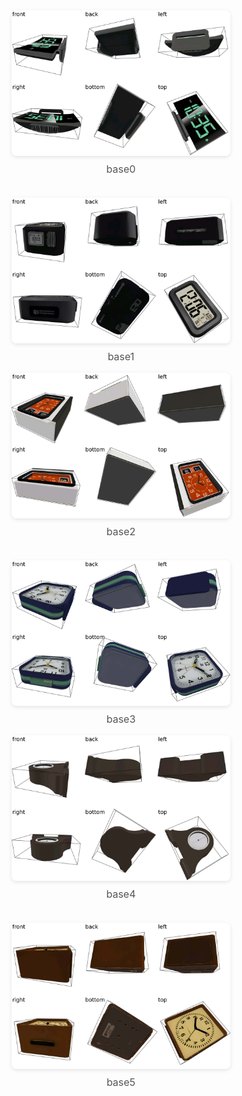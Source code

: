 <!DOCTYPE html>
<html lang="en">
<body>
    <div class="layout">
        <div class="container">
                <div style="display: flex; flex-wrap: wrap; justify-content: center; gap: 20px;">
             <div style="flex: 0 0 auto; text-align: center;">
                <img src="./objects_imgs/046_alarm-clock/base0.jpg" 
                    alt="base0" 
                    style="width:100%; max-width:350px; border-radius:8px; box-shadow:0 2px 6px rgba(0,0,0,0.1);">
                <p style="margin-top:8px; font-size:16px; color:#555;">base0</p>
            </div>
                 <div style="flex: 0 0 auto; text-align: center;">
                <img src="./objects_imgs/046_alarm-clock/base1.jpg" 
                    alt="base1" 
                    style="width:100%; max-width:350px; border-radius:8px; box-shadow:0 2px 6px rgba(0,0,0,0.1);">
                <p style="margin-top:8px; font-size:16px; color:#555;">base1</p>
            </div>
                </div>
            <div style="display: flex; flex-wrap: wrap; justify-content: center; gap: 20px;">
             <div style="flex: 0 0 auto; text-align: center;">
                <img src="./objects_imgs/046_alarm-clock/base2.jpg" 
                    alt="base2" 
                    style="width:100%; max-width:350px; border-radius:8px; box-shadow:0 2px 6px rgba(0,0,0,0.1);">
                <p style="margin-top:8px; font-size:16px; color:#555;">base2</p>
            </div>
                 <div style="flex: 0 0 auto; text-align: center;">
                <img src="./objects_imgs/046_alarm-clock/base3.jpg" 
                    alt="base3" 
                    style="width:100%; max-width:350px; border-radius:8px; box-shadow:0 2px 6px rgba(0,0,0,0.1);">
                <p style="margin-top:8px; font-size:16px; color:#555;">base3</p>
            </div>
                </div>
            <div style="display: flex; flex-wrap: wrap; justify-content: center; gap: 20px;">
             <div style="flex: 0 0 auto; text-align: center;">
                <img src="./objects_imgs/046_alarm-clock/base4.jpg" 
                    alt="base4" 
                    style="width:100%; max-width:350px; border-radius:8px; box-shadow:0 2px 6px rgba(0,0,0,0.1);">
                <p style="margin-top:8px; font-size:16px; color:#555;">base4</p>
            </div>
                 <div style="flex: 0 0 auto; text-align: center;">
                <img src="./objects_imgs/046_alarm-clock/base5.jpg" 
                    alt="base5" 
                    style="width:100%; max-width:350px; border-radius:8px; box-shadow:0 2px 6px rgba(0,0,0,0.1);">
                <p style="margin-top:8px; font-size:16px; color:#555;">base5</p>
            </div>
               </div>
  <div class="content">
</body>
</html>
